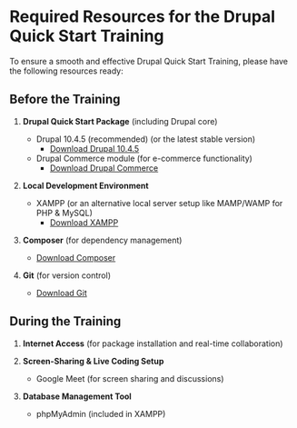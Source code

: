 # Required Resources for the Drupal Quick Start Training

To ensure a smooth and effective Drupal Quick Start Training, please have the following resources ready:

## Before the Training

1. **Drupal Quick Start Package** (including Drupal core)
   - Drupal 10.4.5 (recommended) (or the latest stable version)
     - [Download Drupal 10.4.5](https://www.drupal.org/project/drupal/releases/10.4.5)
   - Drupal Commerce module (for e-commerce functionality)
     - [Download Drupal Commerce](https://www.drupal.org/project/commerce/releases)

2. **Local Development Environment**
   - XAMPP (or an alternative local server setup like MAMP/WAMP for PHP & MySQL)
     - [Download XAMPP](https://www.apachefriends.org/download.html)

3. **Composer** (for dependency management)
   - [Download Composer](https://getcomposer.org/download/)

4. **Git** (for version control)
   - [Download Git](https://git-scm.com/downloads)

## During the Training

1. **Internet Access** (for package installation and real-time collaboration)

2. **Screen-Sharing & Live Coding Setup**
   - Google Meet (for screen sharing and discussions)

3. **Database Management Tool**
   - phpMyAdmin (included in XAMPP)
